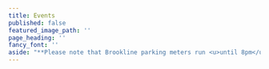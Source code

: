 ```yaml
---
title: Events
published: false
featured_image_path: ''
page_heading: ''
fancy_font: ''
aside: "**Please note that Brookline parking meters run <u>until 8pm</u> Monday through Saturday.**  ###### IN-STORE EVENTS  *   Free and open to the public unless otherwise noted. *   Seating begins at 6:30pm unless otherwise noted. *   Our downstairs event space is not handicapped accessible; if you need further assistance please call ahead of time for accommodation at (617) 566-6660.  ###### EVENTS AT THE COOLIDGE CORNER THEATRE  *   Tickets $5 unless otherwise noted. *   Purchase tickets by visiting [brooklinebooksmith.com/tickets](http://www.brooklinebooksmith-shop.com/ticketedevents) or calling the store at (617) 566-6660. *   Line to enter the theatre begins at 5:30pm *   Seating begins at 5:45pm *   For sold out events: after 5:55pm, latecomers will be seated at the discretion of the theatre.  If you can't make it to one of our excellent events, you may order signed copies of events books by calling the store at (617) 566-6660 or by ordering the book through our website. Just click \"Shop Online\" and request a signature and/or inscription in the \"Additional Comments\" field at checkout. Personalization is at author's discretion and not guaranteed."
---
```


